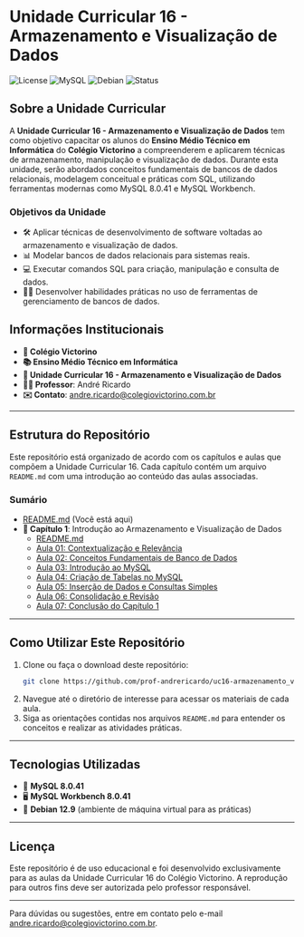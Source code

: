 # Unidade Curricular 16 - Armazenamento e Visualização de Dados

![License](https://img.shields.io/badge/license-educational-blue) ![MySQL](https://img.shields.io/badge/MySQL-8.0.41-blue) ![Debian](https://img.shields.io/badge/Debian-12.9-orange) ![Status](https://img.shields.io/badge/status-active-success)

## Sobre a Unidade Curricular
A **Unidade Curricular 16 - Armazenamento e Visualização de Dados** tem como objetivo capacitar os alunos do **Ensino Médio Técnico em Informática** do **Colégio Victorino** a compreenderem e aplicarem técnicas de armazenamento, manipulação e visualização de dados. Durante esta unidade, serão abordados conceitos fundamentais de bancos de dados relacionais, modelagem conceitual e práticas com SQL, utilizando ferramentas modernas como MySQL 8.0.41 e MySQL Workbench.

### Objetivos da Unidade
- 🛠️ Aplicar técnicas de desenvolvimento de software voltadas ao armazenamento e visualização de dados.
- 📊 Modelar bancos de dados relacionais para sistemas reais.
- 💻 Executar comandos SQL para criação, manipulação e consulta de dados.
- 🧑‍💻 Desenvolver habilidades práticas no uso de ferramentas de gerenciamento de bancos de dados.

## Informações Institucionais
- **🏫 Colégio Victorino**
- **📚 Ensino Médio Técnico em Informática**
- **📂 Unidade Curricular 16 - Armazenamento e Visualização de Dados**
- **👨‍🏫 Professor**: André Ricardo
- **✉️ Contato**: [andre.ricardo@colegiovictorino.com.br](mailto:andre.ricardo@colegiovictorino.com.br)

---

## Estrutura do Repositório
Este repositório está organizado de acordo com os capítulos e aulas que compõem a Unidade Curricular 16. Cada capítulo contém um arquivo `README.md` com uma introdução ao conteúdo das aulas associadas.

### Sumário

- [README.md](./README.md) (Você está aqui)
- **📖 Capítulo 1**: Introdução ao Armazenamento e Visualização de Dados
  - [README.md](capitulo01/README.md)
  - [Aula 01: Contextualização e Relevância](capitulo01/aula01.md)
  - [Aula 02: Conceitos Fundamentais de Banco de Dados](capitulo01/aula02.md)
  - [Aula 03: Introdução ao MySQL](capitulo01/aula03.md)
  - [Aula 04: Criação de Tabelas no MySQL](capitulo01/aula04.md)
  - [Aula 05: Inserção de Dados e Consultas Simples](capitulo01/aula05.md)
  - [Aula 06: Consolidação e Revisão](capitulo01/aula06.md)
  - [Aula 07: Conclusão do Capítulo 1](capitulo01/aula07.md)

---

## Como Utilizar Este Repositório
1. Clone ou faça o download deste repositório:
   ```bash
   git clone https://github.com/prof-andrericardo/uc16-armazenamento_visualizacao_de_dados.git
   ```
2. Navegue até o diretório de interesse para acessar os materiais de cada aula.
3. Siga as orientações contidas nos arquivos `README.md` para entender os conceitos e realizar as atividades práticas.

---

## Tecnologias Utilizadas
- 🐬 **MySQL 8.0.41**
- 🖥️ **MySQL Workbench 8.0.41**
- 🐧 **Debian 12.9** (ambiente de máquina virtual para as práticas)

---

## Licença
Este repositório é de uso educacional e foi desenvolvido exclusivamente para as aulas da Unidade Curricular 16 do Colégio Victorino. A reprodução para outros fins deve ser autorizada pelo professor responsável.

---

Para dúvidas ou sugestões, entre em contato pelo e-mail [andre.ricardo@colegiovictorino.com.br](mailto:andre.ricardo@colegiovictorino.com.br).
